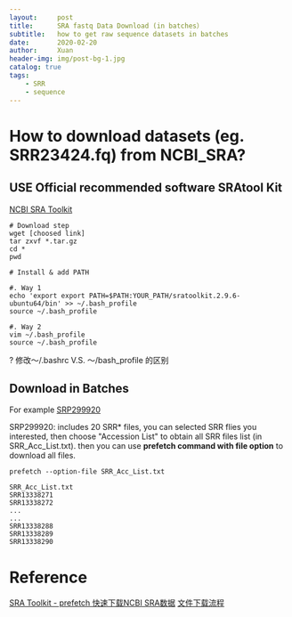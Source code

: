 ```yaml
---
layout:     post
title:      SRA fastq Data Download (in batches）
subtitle:   how to get raw sequence datasets in batches
date:       2020-02-20
author:     Xuan
header-img: img/post-bg-1.jpg
catalog: true
tags:
    - SRR 
    - sequence
---
```


# How to download datasets (eg. SRR23424.fq) from NCBI_SRA?

## USE Official recommended software SRAtool Kit

[NCBI SRA Toolkit](https://trace.ncbi.nlm.nih.gov/Traces/sra/sra.cgi?view=software)

```
# Download step
wget [choosed link]
tar zxvf *.tar.gz
cd *
pwd

# Install & add PATH 

#. Way 1
echo 'export export PATH=$PATH:YOUR_PATH/sratoolkit.2.9.6-ubuntu64/bin' >> ~/.bash_profile
source ~/.bash_profile

#. Way 2
vim ~/.bash_profile
source ~/.bash_profile
```

? 修改～/.bashrc V.S. ～/bash_profile 的区别

## Download in Batches

For example [SRP299920](https://www.ncbi.nlm.nih.gov/Traces/study/?query_key=12&WebEnv=MCID_6008c6d9ad7ec67b4272439c&o=acc_s%3Aa)
 
SRP299920: includes 20 SRR* files, you can selected SRR flies you interested, then choose "Accession List" to obtain all SRR files list (in SRR_Acc_List.txt). then you can use **prefetch command with file option** to download all files.

```
prefetch --option-file SRR_Acc_List.txt
```

```
SRR_Acc_List.txt
SRR13338271
SRR13338272
...
...
SRR13338288
SRR13338289
SRR13338290
```



# Reference

[SRA Toolkit - prefetch 快速下载NCBI SRA数据](https://www.jianshu.com/p/d1abdced8bcd)
[文件下载流程](https://www.yuque.com/biotrainee/wes/rl9v6b)

